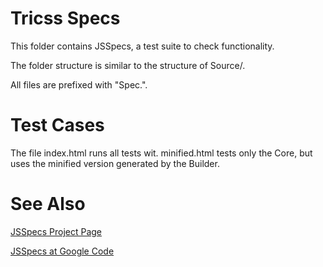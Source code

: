 Tricss Specs
============

This folder contains JSSpecs, a test suite to check functionality.

The folder structure is similar to the structure of Source/.

All files are prefixed with "Spec.".

Test Cases
==========

The file index.html runs all tests wit. minified.html tests only the Core, but uses the minified version generated by the Builder.

See Also
========

[JSSpecs Project Page](http://jania.pe.kr/aw/moin.cgi/JSSpec)

[JSSpecs at Google Code](http://code.google.com/p/jsspec/)
